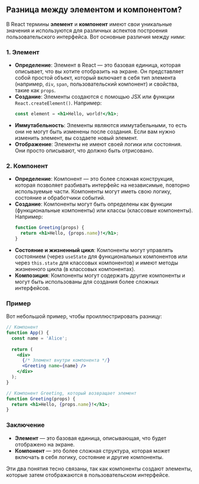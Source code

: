 ## Разница между элементом и компонентом?

В React термины **элемент** и **компонент** имеют свои уникальные значения и используются для различных аспектов построения пользовательского интерфейса. Вот основные различия между ними:

### 1. Элемент

- **Определение**: Элемент в React — это базовая единица, которая описывает, что вы хотите отобразить на экране. Он представляет собой простой объект, который включает в себя тип элемента (например, `div`, `span`, пользовательский компонент) и свойства, такие как `props`.
- **Создание**: Элементы создаются с помощью JSX или функции `React.createElement()`. Например:
  ```jsx
  const element = <h1>Hello, world!</h1>;
  ```
- **Иммутабельность**: Элементы являются иммутабельными, то есть они не могут быть изменены после создания. Если вам нужно изменить элемент, вы создаете новый элемент.
- **Отображение**: Элементы не имеют своей логики или состояния. Они просто описывают, что должно быть отрисовано.

### 2. Компонент

- **Определение**: Компонент — это более сложная конструкция, которая позволяет разбивать интерфейс на независимые, повторно используемые части. Компоненты могут иметь свою логику, состояние и обработчики событий.
- **Создание**: Компоненты могут быть определены как функции (функциональные компоненты) или классы (классовые компоненты). Например:
  ```jsx
  function Greeting(props) {
    return <h1>Hello, {props.name}!</h1>;
  }
  ```
- **Состояние и жизненный цикл**: Компоненты могут управлять состоянием (через `useState` для функциональных компонентов или через `this.state` для классовых компонентов) и имеют методы жизненного цикла (в классовых компонентах).
- **Композиция**: Компоненты могут содержать другие компоненты и могут быть использованы для создания более сложных интерфейсов.

### Пример

Вот небольшой пример, чтобы проиллюстрировать разницу:

```jsx
// Компонент
function App() {
  const name = 'Alice';
  
  return (
    <div>
      {/* Элемент внутри компонента */}
      <Greeting name={name} />
    </div>
  );
}

// Компонент Greeting, который возвращает элемент
function Greeting(props) {
  return <h1>Hello, {props.name}!</h1>;
}
```

### Заключение

- **Элемент** — это базовая единица, описывающая, что будет отображено на экране.
- **Компонент** — это более сложная структура, которая может включать в себя логику, состояние и другие компоненты. 

Эти два понятия тесно связаны, так как компоненты создают элементы, которые затем отображаются в пользовательском интерфейсе.